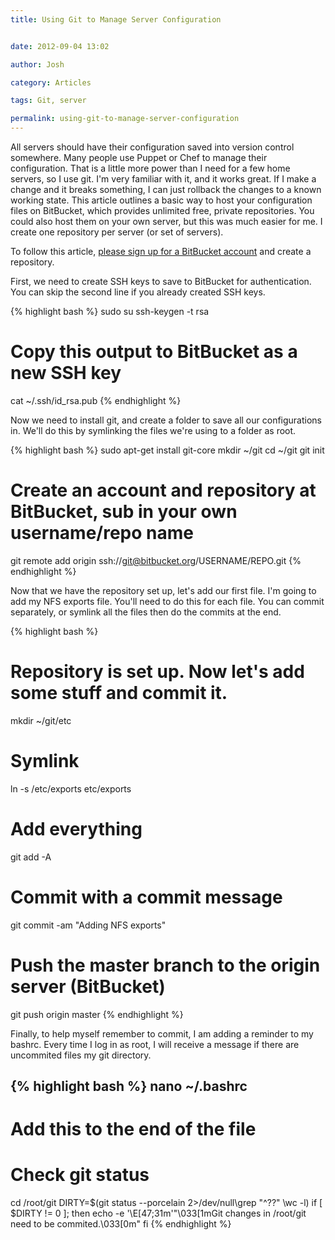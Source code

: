 ```yaml
---
title: Using Git to Manage Server Configuration


date: 2012-09-04 13:02

author: Josh

category: Articles

tags: Git, server

permalink: using-git-to-manage-server-configuration
---
```


All servers should have their configuration saved into version control
somewhere. Many people use Puppet or Chef to manage their configuration.
That is a little more power than I need for a few home servers, so I use
git. I'm very familiar with it, and it works great. If I make a change
and it breaks something, I can just rollback the changes to a known
working state. This article outlines a basic way to host your
configuration files on BitBucket, which provides unlimited free, private
repositories. You could also host them on your own server, but this was
much easier for me. I create one repository per server (or set of
servers).

To follow this article, [please sign up for a BitBucket
account](https://bitbucket.org/account/signup) and create a repository.

First, we need to create SSH keys to save to BitBucket for
authentication. You can skip the second line if you already created SSH
keys.

{% highlight bash %}
sudo su
ssh-keygen -t rsa
# Copy this output to BitBucket as a new SSH key
cat ~/.ssh/id_rsa.pub
{% endhighlight %}

Now we need to install git, and create a folder to save all our
configurations in. We'll do this by symlinking the files we're using to
a folder as root.

{% highlight bash %}
sudo apt-get install git-core
mkdir ~/git
cd ~/git
git init
# Create an account and repository at BitBucket, sub in your own username/repo name
git remote add origin ssh://git@bitbucket.org/USERNAME/REPO.git
{% endhighlight %}

Now that we have the repository set up, let's add our first file. I'm
going to add my NFS exports file. You'll need to do this for each file.
You can commit separately, or symlink all the files then do the commits
at the end.

{% highlight bash %}
# Repository is set up. Now let's add some stuff and commit it.
mkdir ~/git/etc
# Symlink
ln -s /etc/exports etc/exports
# Add everything
git add -A
# Commit with a commit message
git commit -am "Adding NFS exports"
# Push the master branch to the origin server (BitBucket)
git push origin master
{% endhighlight %}

Finally, to help myself remember to commit, I am adding a reminder to my
bashrc. Every time I log in as root, I will receive a message if there
are uncommited files my git directory.

{% highlight bash %}
nano ~/.bashrc
-----
# Add this to the end of the file
# Check git status
cd /root/git
DIRTY=$(git status --porcelain 2>/dev/null\grep "^??" \wc -l)
if [ $DIRTY != 0 ]; then
    echo -e '\E[47;31m'"\033[1mGit changes in /root/git need to be commited.\033[0m"
fi
{% endhighlight %}
